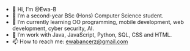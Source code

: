 - 👋 Hi, I’m @Ewa-B
- 👀 I’m a second-year BSc (Hons) Computer Science student.
- 🌱 I’m currently learning OO programming, mobile development, web development, cyber security, AI.
- 💞️ I’m work with Java, JavaScript, Python, SQL, CSS and HTML.
- 📫 How to reach me: ewabancerz@gmail.com

<!---
Ewa-B/Ewa-B is a ✨ special ✨ repository because its `README.md` (this file) appears on your GitHub profile.
You can click the Preview link to take a look at your changes.
--->
